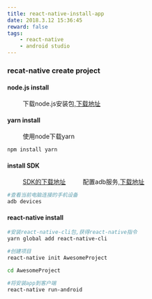 ```yaml
---
title: react-native-install-app
date: 2018.3.12 15:36:45
reward: false
tags:
    - react-native
    - android studio
---
```


### recat-native create project

#### node.js install

&nbsp;&nbsp;&nbsp;&nbsp;&nbsp;&nbsp;&nbsp;&nbsp;&nbsp;下载node.js安装包,[下载地址](https://nodejs.org/zh-cn/ "下载地址")

#### yarn install

&nbsp;&nbsp;&nbsp;&nbsp;&nbsp;&nbsp;&nbsp;&nbsp;&nbsp;使用node下载yarn

``` bash
npm install yarn
```

#### install SDK
&nbsp;&nbsp;&nbsp;&nbsp;&nbsp;&nbsp;&nbsp;&nbsp;&nbsp;[SDK的下载地址](https://developer.android.com/studio/index.html "android studio")
&nbsp;&nbsp;&nbsp;&nbsp;&nbsp;&nbsp;&nbsp;&nbsp;&nbsp;配置adb服务,[下载地址](http://adbshell.com/downloads "adb 下载地址")

``` bash
#查看当前电脑连接的手机设备
adb devices
```

#### react-native install

``` bash
#安装react-native-cli包,获得react-native指令
yarn global add react-native-cli

#创建项目
react-native init AwesomeProject

cd AwesomeProject

#将安装app到客户端
react-native run-android
```
